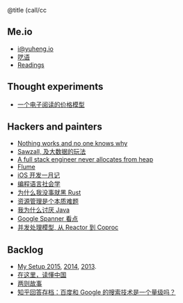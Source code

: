 @title (call/cc

## Me.io

- i@yuheng.io
- [呓语](randoms)
- [Readings](readings)

## Thought experiments

- [一个电子阅读的价格模型](/articles/reader-cost-model)

## Hackers and painters

- [Nothing works and no one knows why](/articles/nothing-works-and-no-one-knows-why)
- [Sawzall, 及大数据的玩法](/articles/sawzall)
- [A full stack engineer never allocates from heap](/articles/fullstack)
- [Flume](/articles/flume)
- [iOS 开发一月记](/articles/ios-dev-one-month)
- [编程语言社会学](/articles/proglang-sociology)
- [为什么我没事就黑 Rust](/articles/rust-rant-take-two)
- [资源管理是个本质难题](/articles/resource-management-is-hard)
- [我为什么讨厌 Java](/articles/i-hate-java)
- [Google Spanner 看点](/articles/google-spanner-thoughts)
- [并发处理模型, 从 Reactor 到 Coproc](/articles/coproc)

## Backlog

- [My Setup 2015](/articles/my-setup-2015), [2014](/articles/my-setup-2014), [2013](/articles/my-setup).
- [在这里，读懂中国](/articles/china)
- [两则故事](/articles/two-tales)
- [知乎回答存档：百度和 Google 的搜索技术是一个量级吗？](/articles/google-baidu-tech)
